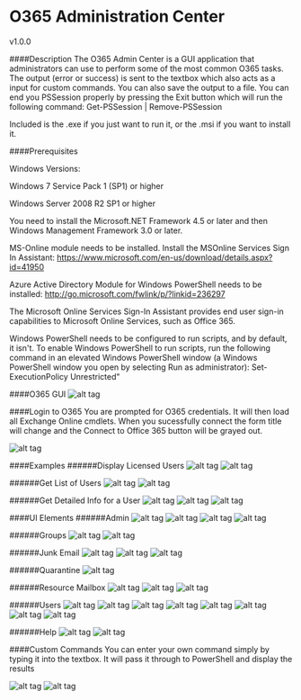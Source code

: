 # O365 Administration Center

v1.0.0

####Description
The O365 Admin Center is a GUI application that administrators can use to perform some of the most common O365 tasks. The output (error or success) is sent to the textbox which also acts as a input for custom commands. You can also save the output to a file. You can end you PSSession properly by pressing the Exit button which will run the following command: Get-PSSession | Remove-PSSession

Included is the .exe if you just want to run it, or the .msi if you want to install it.

####Prerequisites

Windows Versions:

Windows 7 Service Pack 1 (SP1) or higher

Windows Server 2008 R2 SP1 or higher

You need to install the Microsoft.NET Framework 4.5 or later and then Windows Management Framework 3.0 or later. 

MS-Online module needs to be installed. Install the MSOnline Services Sign In Assistant: https://www.microsoft.com/en-us/download/details.aspx?id=41950 

Azure Active Directory Module for Windows PowerShell needs to be installed: http://go.microsoft.com/fwlink/p/?linkid=236297

The Microsoft Online Services Sign-In Assistant provides end user sign-in capabilities to Microsoft Online Services, such as Office 365.

Windows PowerShell needs to be configured to run scripts, and by default, it isn't. To enable Windows PowerShell to run scripts, run the following command in an elevated Windows PowerShell window (a Windows PowerShell window you open by selecting Run as administrator):
Set-ExecutionPolicy Unrestricted"

####O365 GUI
![alt tag](https://github.com/bwya77/O365-Administration-Center/blob/master/Screenshots/O365_GUI2.png)

####Login to O365
You are prompted for O365 credentials. It will then load all Exchange Online cmdlets. When you sucessfully connect the form title will change and the Connect to Office 365 button will be grayed out.

![alt tag](https://github.com/bwya77/O365-Administration-Center/blob/master/Screenshots/GUI_Logon.png)

####Examples
######Display Licensed Users
![alt tag](https://github.com/bwya77/O365-Administration-Center/blob/master/Screenshots/Example_GetLicensedUsers_.png)
![alt tag](https://github.com/bwya77/O365-Administration-Center/blob/master/Screenshots/Example_GetLicensedUsers_Output_.png)

######Get List of Users
![alt tag](https://github.com/bwya77/O365-Administration-Center/blob/master/Screenshots/Example_GetUsers_.png)
![alt tag](https://github.com/bwya77/O365-Administration-Center/blob/master/Screenshots/Example_GetUsers_Output_.png)

######Get Detailed Info for a User
![alt tag](https://github.com/bwya77/O365-Administration-Center/blob/master/Screenshots/Example_GetDetailsUserInfo_.png)
![alt tag](https://github.com/bwya77/O365-Administration-Center/blob/master/Screenshots/Example_GetDetailsUserInfo_Prompt_.png)
![alt tag](https://github.com/bwya77/O365-Administration-Center/blob/master/Screenshots/Example_GetDetailsUserInfo_Output_.png)

####UI Elements
######Admin
![alt tag](https://github.com/bwya77/O365-Administration-Center/blob/master/Screenshots/Root_Admin_.png)
![alt tag](https://github.com/bwya77/O365-Administration-Center/blob/master/Screenshots/Admin_ActiveSync_.png)
![alt tag](https://github.com/bwya77/O365-Administration-Center/blob/master/Screenshots/Admin_OWA_.png)
![alt tag](https://github.com/bwya77/O365-Administration-Center/blob/master/Screenshots/Admin_PowerShellAccess_.png)

######Groups
![alt tag](https://github.com/bwya77/O365-Administration-Center/blob/master/Screenshots/Root_Groups_.png)
![alt tag](https://github.com/bwya77/O365-Administration-Center/blob/master/Screenshots/Group_DistributionGroups_.png)

######Junk Email
![alt tag](https://github.com/bwya77/O365-Administration-Center/blob/master/Screenshots/Root_JunkEmail_.png)
![alt tag](https://github.com/bwya77/O365-Administration-Center/blob/master/Screenshots/JunkEmail_Blacklist_.png)
![alt tag](https://github.com/bwya77/O365-Administration-Center/blob/master/Screenshots/JunkEmail_Whitelist_.png)

######Quarantine
![alt tag](https://github.com/bwya77/O365-Administration-Center/blob/master/Screenshots/Root_Quarantine_.png)

######Resource Mailbox
![alt tag](https://github.com/bwya77/O365-Administration-Center/blob/master/Screenshots/Root_ResourceMailbox_.png)
![alt tag](https://github.com/bwya77/O365-Administration-Center/blob/master/Screenshots/ResourceMailbox_BookingOptions_.png)
![alt tag](https://github.com/bwya77/O365-Administration-Center/blob/master/Screenshots/ResourceMailbox_RoomMailbox2_.png)

######Users
![alt tag](https://github.com/bwya77/O365-Administration-Center/blob/master/Screenshots/Root_Users_.png)
![alt tag](https://github.com/bwya77/O365-Administration-Center/blob/master/Screenshots/Users_CalendarPermissions_.png)
![alt tag](https://github.com/bwya77/O365-Administration-Center/blob/master/Screenshots/Users_Clutter.png)
![alt tag](https://github.com/bwya77/O365-Administration-Center/blob/master/Screenshots/Users_Licenses_.png)
![alt tag](https://github.com/bwya77/O365-Administration-Center/blob/master/Screenshots/Users_MailboxPermissions_.png)
![alt tag](https://github.com/bwya77/O365-Administration-Center/blob/master/Screenshots/Users_Passwords_.png)
![alt tag](https://github.com/bwya77/O365-Administration-Center/blob/master/Screenshots/Users_Quota_.png)
![alt tag](https://github.com/bwya77/O365-Administration-Center/blob/master/Screenshots/Users_RecycleBin.png)

######Help
![alt tag](https://github.com/bwya77/O365-Administration-Center/blob/master/Screenshots/Root_Help_.png)
![alt tag](https://github.com/bwya77/O365-Administration-Center/blob/master/Screenshots/Help_About_Output.png)

####Custom Commands
You can enter your own command simply by typing it into the textbox. It will pass it through to PowerShell and display the results

![alt tag](https://github.com/bwya77/O365-Administration-Center/blob/master/Screenshots/CustomCommand_Input.png)
![alt tag](https://github.com/bwya77/O365-Administration-Center/blob/master/Screenshots/CustomCommand_Output.png)

